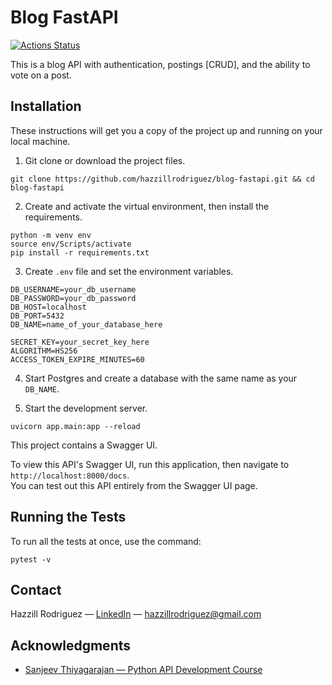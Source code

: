 # Blog FastAPI

[![Actions Status](https://github.com/hazzillrodriguez/blog-fastapi/workflows/build/badge.svg)](https://github.com/hazzillrodriguez/blog-fastapi/actions)

This is a blog API with authentication, postings [CRUD], and the ability to vote on a post.

## Installation

These instructions will get you a copy of the project up and running on your local machine.

1. Git clone or download the project files.
```
git clone https://github.com/hazzillrodriguez/blog-fastapi.git && cd blog-fastapi
```

2. Create and activate the virtual environment, then install the requirements.
```
python -m venv env
source env/Scripts/activate
pip install -r requirements.txt
```

3. Create `.env` file and set the environment variables.
```
DB_USERNAME=your_db_username
DB_PASSWORD=your_db_password
DB_HOST=localhost
DB_PORT=5432
DB_NAME=name_of_your_database_here

SECRET_KEY=your_secret_key_here
ALGORITHM=HS256
ACCESS_TOKEN_EXPIRE_MINUTES=60
```

4. Start Postgres and create a database with the same name as your `DB_NAME`.

5. Start the development server.
```
uvicorn app.main:app --reload
```

This project contains a Swagger UI.

To view this API's Swagger UI, run this application, then navigate to `http://localhost:8000/docs`.<br>
You can test out this API entirely from the Swagger UI page.

## Running the Tests

To run all the tests at once, use the command:
```
pytest -v
```

## Contact

Hazzill Rodriguez — [LinkedIn](https://www.linkedin.com/in/hazzillrodriguez/) — hazzillrodriguez@gmail.com

## Acknowledgments

* [Sanjeev Thiyagarajan — Python API Development Course](https://youtu.be/0sOvCWFmrtA)